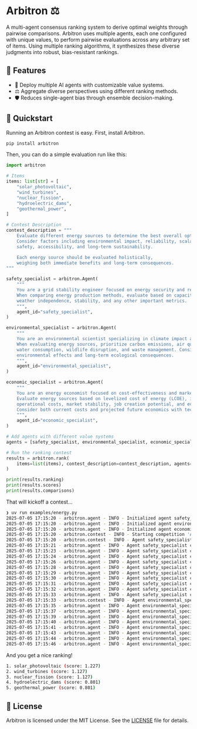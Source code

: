 # Arbitron ⚖️

A multi-agent consensus ranking system to derive optimal weights through pairwise comparisons. Arbitron uses multiple agents, each one configured with unique values, to perform pairwise evaluations across any arbitrary set of items. Using multiple ranking algorithms, it synthesizes these diverse judgments into robust, bias-resistant rankings.

## 🌟 Features

- 🤖 Deploy multiple AI agents with customizable value systems.
- ⚖️ Aggregate diverse perspectives using different ranking methods.
- 🛡️ Reduces single-agent bias through ensemble decision-making.

## 🚀 Quickstart

Running an Arbitron contest is easy. First, install Arbitron.

```bash
pip install arbitron
```

Then, you can do a simple evaluation run like this:

```python
import arbitron

# Items
items: list[str] = [
    "solar_photovoltaic",
    "wind_turbines",
    "nuclear_fission",
    "hydroelectric_dams",
    "geothermal_power",
]

# Contest Description
contest_description = """
    Evaluate different energy sources to determine the best overall option for powering a modern society.
    Consider factors including environmental impact, reliability, scalability, cost-effectiveness,
    safety, accessibility, and long-term sustainability.

    Each energy source should be evaluated holistically,
    weighing both immediate benefits and long-term consequences.
"""

safety_specialist = arbitron.Agent(
    """
    You are a grid stability engineer focused on energy security and reliability.
    When comparing energy production methods, evaluate based on capacity,
    weather independence, stability, and any other important metrics.
    """,
    agent_id="safety_specialist",
)

environmental_specialist = arbitron.Agent(
    """
    You are an environmental scientist specializing in climate impact and ecosystem preservation.
    When evaluating energy sources, prioritize carbon emissions, air quality impact, land use,
    water consumption, wildlife disruption, and waste management. Consider both immediate
    environmental effects and long-term ecological consequences.
    """,
    agent_id="environmental_specialist",
)

economic_specialist = arbitron.Agent(
    """
    You are an energy economist focused on cost-effectiveness and market viability.
    Evaluate energy sources based on levelized cost of energy (LCOE), initial capital requirements,
    operational costs, market stability, job creation potential, and economic scalability.
    Consider both current costs and projected future economics with technological advancement.
    """,
    agent_id="economic_specialist",
)

# Add agents with different value systems
agents = [safety_specialist, environmental_specialist, economic_specialist]

# Run the ranking contest
results = arbitron.rank(
    items=list(items), contest_description=contest_description, agents=agents
)

print(results.ranking)
print(results.scores)
print(results.comparisons)
```

That will kickoff a contest...

```bash
❯ uv run examples/energy.py
2025-07-05 17:15:20 - arbitron.agent - INFO - Initialized agent safety_specialist
2025-07-05 17:15:20 - arbitron.agent - INFO - Initialized agent environmental_specialist
2025-07-05 17:15:20 - arbitron.agent - INFO - Initialized agent economic_specialist
2025-07-05 17:15:20 - arbitron.contest - INFO - Starting competition 'Arbitron Competition' with 5 items and 3 agents
2025-07-05 17:15:20 - arbitron.contest - INFO - Agent safety_specialist will perform 10 comparisons
2025-07-05 17:15:21 - arbitron.agent - INFO - Agent safety_specialist chose nuclear_fission over wind_turbines
2025-07-05 17:15:23 - arbitron.agent - INFO - Agent safety_specialist chose hydroelectric_dams over solar_photovoltaic
2025-07-05 17:15:24 - arbitron.agent - INFO - Agent safety_specialist chose geothermal_power over solar_photovoltaic
2025-07-05 17:15:26 - arbitron.agent - INFO - Agent safety_specialist chose nuclear_fission over hydroelectric_dams
2025-07-05 17:15:28 - arbitron.agent - INFO - Agent safety_specialist chose nuclear_fission over solar_photovoltaic
2025-07-05 17:15:29 - arbitron.agent - INFO - Agent safety_specialist chose hydroelectric_dams over geothermal_power
2025-07-05 17:15:30 - arbitron.agent - INFO - Agent safety_specialist chose geothermal_power over wind_turbines
2025-07-05 17:15:31 - arbitron.agent - INFO - Agent safety_specialist chose wind_turbines over solar_photovoltaic
2025-07-05 17:15:32 - arbitron.agent - INFO - Agent safety_specialist chose nuclear_fission over geothermal_power
2025-07-05 17:15:33 - arbitron.agent - INFO - Agent safety_specialist chose hydroelectric_dams over wind_turbines
2025-07-05 17:15:33 - arbitron.contest - INFO - Agent environmental_specialist will perform 10 comparisons
2025-07-05 17:15:35 - arbitron.agent - INFO - Agent environmental_specialist chose solar_photovoltaic over hydroelectric_dams
2025-07-05 17:15:37 - arbitron.agent - INFO - Agent environmental_specialist chose wind_turbines over hydroelectric_dams
2025-07-05 17:15:39 - arbitron.agent - INFO - Agent environmental_specialist chose wind_turbines over nuclear_fission
2025-07-05 17:15:40 - arbitron.agent - INFO - Agent environmental_specialist chose nuclear_fission over hydroelectric_dams
2025-07-05 17:15:41 - arbitron.agent - INFO - Agent environmental_specialist chose geothermal_power over nuclear_fission
2025-07-05 17:15:43 - arbitron.agent - INFO - Agent environmental_specialist chose geothermal_power over hydroelectric_dams
2025-07-05 17:15:44 - arbitron.agent - INFO - Agent environmental_specialist chose solar_photovoltaic over nuclear_fission
2025-07-05 17:15:46 - arbitron.agent - INFO - Agent environmental_specialist chose wind_turbines over geothermal_power
```

And you get a nice ranking!

```bash
1. solar_photovoltaic (score: 1.227)
2. wind_turbines (score: 1.127)
3. nuclear_fission (score: 1.127)
4. hydroelectric_dams (score: 0.801)
5. geothermal_power (score: 0.801)
```

## 📜 License

Arbitron is licensed under the MIT License. See the [LICENSE](LICENSE) file for details.
